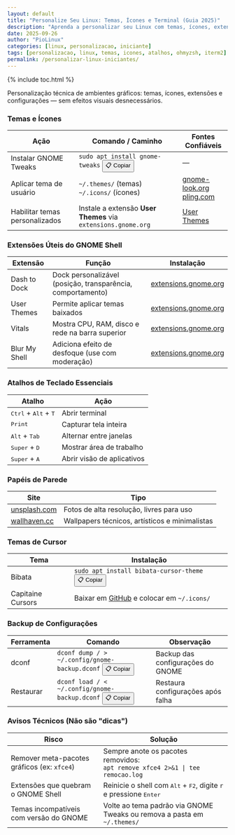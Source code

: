 ```yaml
---
layout: default
title: "Personalize Seu Linux: Temas, Ícones e Terminal (Guia 2025)"
description: "Aprenda a personalizar seu Linux com temas, ícones, extensões e atalhos. Deixe seu sistema com a sua cara — como um terminal com Oh My Zsh."
date: 2025-09-26
author: "PioLinux"
categories: [linux, personalizacao, iniciante]
tags: [personalizacao, linux, temas, icones, atalhos, ohmyzsh, iterm2]
permalink: /personalizar-linux-iniciantes/
---
```



{% include toc.html %}



<section class="post-content">

<p>Personalização técnica de ambientes gráficos: temas, ícones, extensões e configurações — sem efeitos visuais desnecessários.</p>

  <h3 id="temas-icone">Temas e Ícones</h3>
<table class="evergreen-table">
  <thead>
    <tr>
      <th>Ação</th>
      <th>Comando / Caminho</th>
      <th>Fontes Confiáveis</th>
    </tr>
  </thead>
  <tbody>
    <tr>
      <td data-label="Ação">Instalar GNOME Tweaks</td>
      <td data-label="Comando / Caminho">
        <code>sudo apt install gnome-tweaks</code>
        <button class="copy-btn" data-command="sudo apt install gnome-tweaks">📋 Copiar</button>
      </td>
      <td data-label="Fontes Confiáveis">—</td>
    </tr>
    <tr>
      <td data-label="Ação">Aplicar tema de usuário</td>
      <td data-label="Comando / Caminho">
        <code>~/.themes/</code> (temas)<br>
        <code>~/.icons/</code> (ícones)
      </td>
      <td data-label="Fontes Confiáveis">
        <a href="https://www.gnome-look.org/" target="_blank">gnome-look.org</a><br>
        <a href="https://pling.com/" target="_blank">pling.com</a>
      </td>
    </tr>
    <tr>
      <td data-label="Ação">Habilitar temas personalizados</td>
      <td data-label="Comando / Caminho">
        Instale a extensão <strong>User Themes</strong> via <code>extensions.gnome.org</code>
      </td>
      <td data-label="Fontes Confiáveis">
        <a href="https://extensions.gnome.org/extension/19/user-themes/" target="_blank">User Themes</a>
      </td>
    </tr>
  </tbody>
</table>

<h3 id="extensoes">Extensões Úteis do GNOME Shell</h3>
<table class="evergreen-table">
  <thead>
    <tr>
      <th>Extensão</th>
      <th>Função</th>
      <th>Instalação</th>
    </tr>
  </thead>
  <tbody>
    <tr>
      <td data-label="Extensão">Dash to Dock</td>
      <td data-label="Função">Dock personalizável (posição, transparência, comportamento)</td>
      <td data-label="Instalação">
        <a href="https://extensions.gnome.org/extension/307/dash-to-dock/" target="_blank">extensions.gnome.org</a>
      </td>
    </tr>
    <tr>
      <td data-label="Extensão">User Themes</td>
      <td data-label="Função">Permite aplicar temas baixados</td>
      <td data-label="Instalação">
        <a href="https://extensions.gnome.org/extension/19/user-themes/" target="_blank">extensions.gnome.org</a>
      </td>
    </tr>
    <tr>
      <td data-label="Extensão">Vitals</td>
      <td data-label="Função">Mostra CPU, RAM, disco e rede na barra superior</td>
      <td data-label="Instalação">
        <a href="https://extensions.gnome.org/extension/1460/vitals/" target="_blank">extensions.gnome.org</a>
      </td>
    </tr>
    <tr>
      <td data-label="Extensão">Blur My Shell</td>
      <td data-label="Função">Adiciona efeito de desfoque (use com moderação)</td>
      <td data-label="Instalação">
        <a href="https://extensions.gnome.org/extension/3193/blur-my-shell/" target="_blank">extensions.gnome.org</a>
      </td>
    </tr>
  </tbody>
</table>

<h3 id="atalhos">Atalhos de Teclado Essenciais</h3>
<table class="evergreen-table">
  <thead>
    <tr>
      <th>Atalho</th>
      <th>Ação</th>
    </tr>
  </thead>
  <tbody>
    <tr>
      <td data-label="Atalho"><kbd>Ctrl</kbd> + <kbd>Alt</kbd> + <kbd>T</kbd></td>
      <td data-label="Ação">Abrir terminal</td>
    </tr>
    <tr>
      <td data-label="Atalho"><kbd>Print</kbd></td>
      <td data-label="Ação">Capturar tela inteira</td>
    </tr>
    <tr>
      <td data-label="Atalho"><kbd>Alt</kbd> + <kbd>Tab</kbd></td>
      <td data-label="Ação">Alternar entre janelas</td>
    </tr>
    <tr>
      <td data-label="Atalho"><kbd>Super</kbd> + <kbd>D</kbd></td>
      <td data-label="Ação">Mostrar área de trabalho</td>
    </tr>
    <tr>
      <td data-label="Atalho"><kbd>Super</kbd> + <kbd>A</kbd></td>
      <td data-label="Ação">Abrir visão de aplicativos</td>
    </tr>
  </tbody>
</table>

<h3 id="papeis-parede">Papéis de Parede</h3>
<table class="evergreen-table">
  <thead>
    <tr>
      <th>Site</th>
      <th>Tipo</th>
    </tr>
  </thead>
  <tbody>
    <tr>
      <td data-label="Site"><a href="https://unsplash.com/" target="_blank">unsplash.com</a></td>
      <td data-label="Tipo">Fotos de alta resolução, livres para uso</td>
    </tr>
    <tr>
      <td data-label="Site"><a href="https://wallhaven.cc/" target="_blank">wallhaven.cc</a></td>
      <td data-label="Tipo">Wallpapers técnicos, artísticos e minimalistas</td>
    </tr>
  </tbody>
</table>

<h3 id="cursores">Temas de Cursor</h3>
<table class="evergreen-table">
  <thead>
    <tr>
      <th>Tema</th>
      <th>Instalação</th>
    </tr>
  </thead>
  <tbody>
    <tr>
      <td data-label="Tema">Bibata</td>
      <td data-label="Instalação">
        <code>sudo apt install bibata-cursor-theme</code>
        <button class="copy-btn" data-command="sudo apt install bibata-cursor-theme">📋 Copiar</button>
      </td>
    </tr>
    <tr>
      <td data-label="Tema">Capitaine Cursors</td>
      <td data-label="Instalação">
        Baixar em <a href="https://github.com/keeferrourke/capitaine-cursors" target="_blank">GitHub</a> e colocar em <code>~/.icons/</code>
      </td>
    </tr>
  </tbody>
</table>

<h3 id="backup-config">Backup de Configurações</h3>
<table class="evergreen-table">
  <thead>
    <tr>
      <th>Ferramenta</th>
      <th>Comando</th>
      <th>Observação</th>
    </tr>
  </thead>
  <tbody>
    <tr>
      <td data-label="Ferramenta">dconf</td>
      <td data-label="Comando">
        <code>dconf dump / > ~/.config/gnome-backup.dconf</code>
        <button class="copy-btn" data-command="dconf dump / > ~/.config/gnome-backup.dconf">📋 Copiar</button>
      </td>
      <td data-label="Observação">Backup das configurações do GNOME</td>
    </tr>
    <tr>
      <td data-label="Ferramenta">Restaurar</td>
      <td data-label="Comando">
        <code>dconf load / < ~/.config/gnome-backup.dconf</code>
        <button class="copy-btn" data-command="dconf load / < ~/.config/gnome-backup.dconf">📋 Copiar</button>
      </td>
      <td data-label="Observação">Restaura configurações após falha</td>
    </tr>
  </tbody>
</table>

<h3 id="aviso-seguranca">Avisos Técnicos (Não são "dicas")</h3>
<table class="evergreen-table">
  <thead>
    <tr>
      <th>Risco</th>
      <th>Solução</th>
    </tr>
  </thead>
  <tbody>
    <tr>
      <td data-label="Risco">Remover meta-pacotes gráficos (ex: <code>xfce4</code>)</td>
      <td data-label="Solução">
        Sempre anote os pacotes removidos:<br>
        <code>apt remove xfce4 2>&1 | tee remocao.log</code>
      </td>
    </tr>
    <tr>
      <td data-label="Risco">Extensões que quebram o GNOME Shell</td>
      <td data-label="Solução">
        Reinicie o shell com <kbd>Alt</kbd> + <kbd>F2</kbd>, digite <code>r</code> e pressione <kbd>Enter</kbd>
      </td>
    </tr>
    <tr>
      <td data-label="Risco">Temas incompatíveis com versão do GNOME</td>
      <td data-label="Solução">
        Volte ao tema padrão via GNOME Tweaks ou remova a pasta em <code>~/.themes/</code>
      </td>
    </tr>
  </tbody>
</table>

</section>


<script>
document.addEventListener('click', function(e) {
  if (e.target.matches('.copy-btn')) {
    const cmd = e.target.dataset.command; // ← aqui estava "cmd", agora é "command"
    if (cmd) {
      navigator.clipboard.writeText(cmd).then(() => {
        const original = e.target.textContent;
        e.target.textContent = '✓ Copiado!';
        setTimeout(() => e.target.textContent = original, 1500);
      }).catch(err => {
        console.warn('Falha ao copiar:', err);
      });
    }
  }
});
</script>
